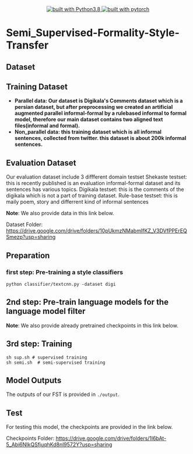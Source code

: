 
<div align="center">
<a href="https://www.Python.org/">
    <img src="https://img.shields.io/badge/built%20with-Python3.8-blue.svg" alt="built with Python3.8"/>
</a>
	<a href="https://www.Pytorch.org/">
    <img src="https://img.shields.io/badge/pytorch-FF6F00?style=for-the-badge&logo=tensorflow&logoColor=white" alt="built with pytorch"/>
  </a>
</div>


# Semi_Supervised-Formality-Style-Transfer


## Dataset
## Training Dataset
- **Parallel data: Our dataset is Digikala's Comments dataset which is a persian dataset, but after preprocessing we created an artificial augmented parallel informal-formal by a rulebased informal to formal model, therefore our main dataset contains two aligned text files(informal and formal).**
- **Non_parallel data: this training dataset which is all informal sentences, collected from twitter. this dataset is about 200k informal sentences.**

## Evaluation Dataset 
Our evaluation dataset include 3 diffferent domain testset
Shekaste testset: this is recently published is an evaluation informal-formal dataset and its sentences has various topics.
Digikala testset: this is the comments of the digikala which is not a part of training dataset.
Rule-base testset: this is maily poem, story and differrent kind of informal sentences

**Note**: We also provide data in this link below.

Dataset Folder: https://drive.google.com/drive/folders/10pUkmzNMabmIfKZ_V3DVfPPErEQSmezp?usp=sharing

## Preparation
### first step: Pre-training a style classifiers
```
python classifier/textcnn.py -dataset digi
```
## 2nd step: Pre-train language models for the language model filter
**Note**: We also provide already pretrained checkpoints in this link below.

## 3rd step: Training
```
sh sup.sh # supervised training
sh semi.sh  # semi-supervised training
```
## Model Outputs
The outputs of our FST is provided in `./output`.

## Test
For testing this model, the checkpoints are provided in the link below.

Checkpoints Folder: https://drive.google.com/drive/folders/1l6bAt-5_Abi6NIkQSfjuqhKd8nl9572Y?usp=sharing

